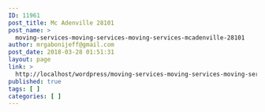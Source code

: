 ```yaml
---
ID: 11961
post_title: Mc Adenville 28101
post_name: >
  moving-services-moving-services-moving-services-mcadenville-28101
author: mrgabonijeff@gmail.com
post_date: 2018-03-28 01:51:31
layout: page
link: >
  http://localhost/wordpress/moving-services-moving-services-moving-services-mcadenville-28101/
published: true
tags: [ ]
categories: [ ]
---
```

